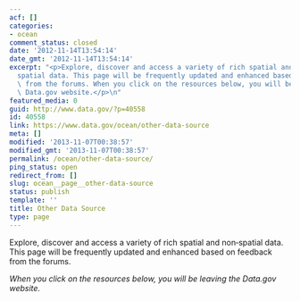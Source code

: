 ```yaml
---
acf: []
categories:
- ocean
comment_status: closed
date: '2012-11-14T13:54:14'
date_gmt: '2012-11-14T13:54:14'
excerpt: "<p>Explore, discover and access a variety of rich spatial and non\u2010\
  spatial data. This page will be frequently updated and enhanced based on feedback\
  \ from the forums. When you click on the resources below, you will be leaving the\
  \ Data.gov website.</p>\n"
featured_media: 0
guid: http://www.data.gov/?p=40558
id: 40558
link: https://www.data.gov/ocean/other-data-source
meta: []
modified: '2013-11-07T00:38:57'
modified_gmt: '2013-11-07T00:38:57'
permalink: /ocean/other-data-source/
ping_status: open
redirect_from: []
slug: ocean__page__other-data-source
status: publish
template: ''
title: Other Data Source
type: page
---
```

Explore, discover and access a variety of rich spatial and non‐spatial data. This page will be frequently updated and enhanced based on feedback from the forums.


*When you click on the resources below, you will be leaving the Data.gov website.*


